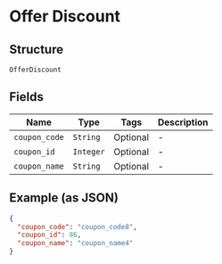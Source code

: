 
# Offer Discount

## Structure

`OfferDiscount`

## Fields

| Name | Type | Tags | Description |
|  --- | --- | --- | --- |
| `coupon_code` | `String` | Optional | - |
| `coupon_id` | `Integer` | Optional | - |
| `coupon_name` | `String` | Optional | - |

## Example (as JSON)

```json
{
  "coupon_code": "coupon_code8",
  "coupon_id": 86,
  "coupon_name": "coupon_name4"
}
```

